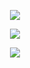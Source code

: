 <p align="center">
  <img src="https://capsule-render.vercel.app/api?type=waving&text=HELLO%20THERE&height=150&section=header&theme=gruvbox"/>
</p>

<p align="center">
  <img src="https://quotes-github-readme.vercel.app/api?type=horizontal&theme=gruvbox" />
</p>

<p align="center">
  <img src="https://capsule-render.vercel.app/api?type=waving&height=150&section=footer&theme=gruvbox"/>
</p>
